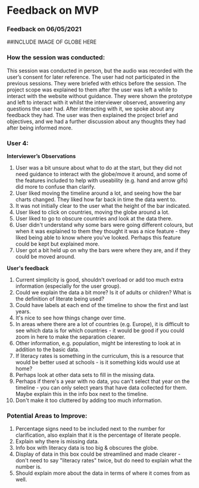 # Feedback on MVP
### Feedback on 06/05/2021

##INCLUDE IMAGE OF GLOBE HERE

### How the session was conducted:
This session was conducted in person, but the audio was recorded with the user’s consent for later reference. The user had not participated in the previous sessions. They were briefed with ethics before the session. The project scope was explained to them after the user was left a while to interact with the website without guidance. They were shown the prototype and left to interact with it whilst the interviewer observed, answering any questions the user had. After interacting with it, we spoke about any feedback they had. The user was then explained the project brief and objectives, and we had a further discussion about any thoughts they had after being informed more.

### User 4:
**Interviewer’s Observations**

1. User was a bit unsure about what to do at the start, but they did not need guidance to interact with the globe/move it around, and some of the features included to help with useability (e.g. hand and arrow gifs) did more to confuse than clarify.
3. User liked moving the timeline around a lot, and seeing how the bar charts changed. They liked how far back in time the data went to.
4. It was not initially clear to the user what the height of the bar indicated.
5. User liked to click on countries, moving the globe around a lot.
6. User liked to go to obscure countries and look at the data there.
7. User didn't understand why some bars were going different colours, but when it was explained to them they thought it was a nice feature - they liked being able to know where you've looked. Perhaps this feature could be kept but explained more.
8. User got a bit held up on why the bars were where they are, and if they could be moved around.


**User's feedback**

1. Current simplicity is good, shouldn't overload or add too much extra information (especially for the user group).
2. Could we explain the data a bit more? Is it of adults or children? What is the definition of literate being used?
3. Could have labels at each end of the timeline to show the first and last years.
4. It's nice to see how things change over time.
5. In areas where there are a lot of countries (e.g. Europe), it is difficult to see which data is for which countries - it would be good if you could zoom in here to make the separation clearer.
6. Other information, e.g. population, might be interesting to look at in addition to the basic data.
7. If literacy rates is something in the curriculum, this is a resource that would be better used at schools - is it something kids would use at home?
8. Perhaps look at other data sets to fill in the missing data.
9. Perhaps if there's a year with no data, you can't select that year on the timeline - you can only select years that have data collected for them. Maybe explain this in the info box next to the timeline.
10. Don't make it too cluttered by adding too much information.

### Potential Areas to Improve:
1. Percentage signs need to be included next to the number for clarification, also explain that it is the percentage of literate people.
2. Explain why there is missing data.
3. Info box with literacy data is too big & obscures the globe.
4. Display of data in this box could be streamlined and made clearer - don't need to say "literacy rates" twice, but do need to explain what the number is.
5. Should explain more about the data in terms of where it comes from as well.
